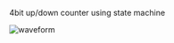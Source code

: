 4bit up/down counter using state machine




![waveform](https://github.com/ThereisNoAvailableName/Verilog/assets/115004257/b0990c2d-b4ad-4820-b7e6-a9df6576f775)
